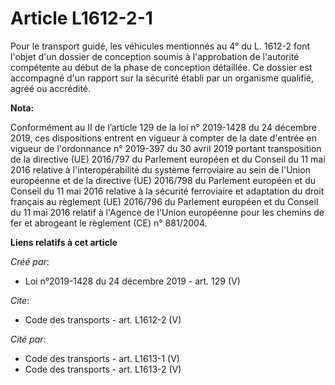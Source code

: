 # Article L1612-2-1

Pour le transport guidé, les véhicules mentionnés au 4° du L. 1612-2 font l'objet d'un dossier de conception soumis à
l'approbation de l'autorité compétente au début de la phase de conception détaillée. Ce dossier est accompagné d'un rapport
sur la sécurité établi par un organisme qualifié, agréé ou accrédité.

**Nota:**

Conformément au II de l’article 129 de la loi n° 2019-1428 du 24 décembre 2019, ces dispositions entrent en vigueur à compter
de la date d'entrée en vigueur de l'ordonnance n° 2019-397 du 30 avril 2019 portant transposition de la directive (UE)
2016/797 du Parlement européen et du Conseil du 11 mai 2016 relative à l'interopérabilité du système ferroviaire au sein de
l'Union européenne et de la directive (UE) 2016/798 du Parlement européen et du Conseil du 11 mai 2016 relative à la sécurité
ferroviaire et adaptation du droit français au règlement (UE) 2016/796 du Parlement européen et du Conseil du 11 mai 2016
relatif à l'Agence de l'Union européenne pour les chemins de fer et abrogeant le règlement (CE) n° 881/2004.

**Liens relatifs à cet article**

_Créé par_:

  - Loi n°2019-1428 du 24 décembre 2019 - art. 129 (V)

_Cite_:

  - Code des transports - art. L1612-2 (V)

_Cité par_:

  - Code des transports - art. L1613-1 (V)
  - Code des transports - art. L1613-2 (V)

